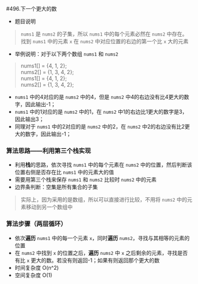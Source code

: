 #496.下一个更大的数

* 题目说明
> `nums1` 是 `nums2` 的子集，所以 `nums1` 中的每个元素必然在 `nums2` 中存在。找到 `nums1` 中的元素 `x` 在 `nums2` 中对应位置的右边的第一个比 `x` 大的元素  
   
* 举例说明：对于以下两个数组 `nums1` 和 `nums2`  
> nums1[] = {4, 1, 2};  
> nums2[] = {1, 3, 4, 2};  
> nums1[] = {4, 1, 2};  
> nums2[] = {1, 3, 4, 2};  
* `nums1` 中的4对应的是 `nums2` 中的4，但是 `nums2` 中4的右边没有比4更大的数字，因此输出-1；  
* `nums1` 中的1对应的是 `nums2` 中的1，在 `nums2` 中1的右边比1更大的数字是3，因此输出3；  
* 同理对于 `nums1` 中的2对应的是 `nums2` 中的2，在 `nums2` 中2的右边没有比2更大的数字，因此输出-1；

### 算法思路——利用第三个栈实现
* 利用**栈**的思路，依次寻找 `nums1` 中的每个元素在 `nums2` 中的位置，然后判断该位置右侧是否存在比 `nums1` 中的元素大的值
* 需要用第三个栈来保存 `nums1` 和 `nums2` 比较时 `nums2` 中的元素  
* 边界条判断：空集是所有集合的子集 

> 实际上，因为采用的是数组，所以可以直接进行比较，不用将 `nums2` 中的元素移动到另一个数组中

### 算法步骤（两层循环）
* 依次**遍历** `nums1` 中的每一个元素 `x`，同时**遍历** `nums2`，寻找与其相等的元素的位置
* 在 `nums2` 中找到 `x` 的位置之后，**遍历** `nums2` 中 `x` 之后剩余的元素，寻找是否有比 `x` 更大的数。若没有则返回-1；如果有则返回那个更大的数
* 时间复杂度 O(n^2)
* 空间复杂度 O(1)